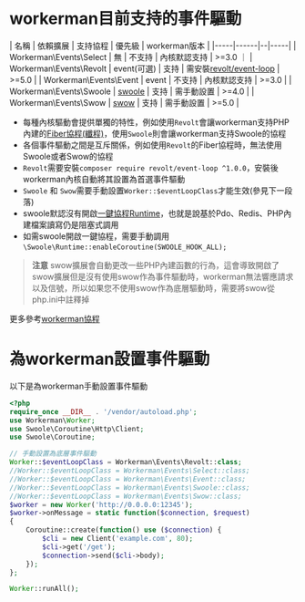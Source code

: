 # workerman目前支持的事件驅動

| 名稱  | 依賴擴展 | 支持協程 |  優先級  |  workerman版本  |
|-----|------|--|-----|
|  Workerman\Events\Select   |   無   | 不支持  |  內核默認支持   |  >=3.0  ｜
|  Workerman\Events\Revolt   |   event(可選)   | 支持 |  需安裝[revolt/event-loop](https://github.com/revoltphp/event-loop)   |  >=5.0  |
|  Workerman\Events\Event   |   event   | 不支持 |  內核默認支持   |  >=3.0  |
|  Workerman\Events\Swoole   |  [swoole](https://github.com/swoole/swoole-src)   | 支持 |  需手動設置   |  >=4.0  |
|  Workerman\Events\Swow   |   [swow](https://github.com/swow/swow)   | 支持 |  需手動設置   |  >=5.0  |

* 每種內核驅動會提供單獨的特性，例如使用`Revolt`會讓workerman支持PHP內建的[Fiber協程(纖程)](https://www.php.net/manual/zh/language.fibers.php)，使用`Swoole`則會讓workerman支持Swoole的協程
* 各個事件驅動之間是互斥關係，例如使用`Revolt`的Fiber協程時，無法使用Swoole或者Swow的協程
* `Revolt`需要安裝`composer require revolt/event-loop ^1.0.0`，安裝後workerman內核自動將其設置為首選事件驅動
* `Swoole` 和 `Swow`需要手動設置`Worker::$eventLoopClass`才能生效(參見下一段落)
* swoole默認沒有開啟[一鍵協程Runtime](https://wiki.swoole.com/#/runtime?id=runtime)，也就是說基於Pdo、Redis、PHP內建檔案讀寫仍是阻塞式調用
* 如需swoole開啟一鍵協程，需要手動調用 `\Swoole\Runtime::enableCoroutine(SWOOLE_HOOK_ALL);` 

> **注意**
> swow擴展會自動更改一些PHP內建函數的行為，這會導致開啟了swow擴展但是沒有使用swow作為事件驅動時，workerman無法響應請求以及信號，所以如果您不使用swow作為底層驅動時，需要將swow從php.ini中註釋掉

更多參考[workerman協程](../fiber.md)

# 為workerman設置事件驅動

以下是為workerman手動設置事件驅動

```php
<?php
require_once __DIR__ . '/vendor/autoload.php';
use Workerman\Worker;
use Swoole\Coroutine\Http\Client;
use Swoole\Coroutine;

// 手動設置為底層事件驅動
Worker::$eventLoopClass = Workerman\Events\Revolt::class;
//Worker::$eventLoopClass = Workerman\Events\Select::class;
//Worker::$eventLoopClass = Workerman\Events\Event::class;
//Worker::$eventLoopClass = Workerman\Events\Swoole::class;
//Worker::$eventLoopClass = Workerman\Events\Swow::class;
$worker = new Worker('http://0.0.0.0:12345');
$worker->onMessage = static function($connection, $request)
{
    Coroutine::create(function() use ($connection) {
        $cli = new Client('example.com', 80);
        $cli->get('/get');
        $connection->send($cli->body);
    });
};

Worker::runAll();
```
